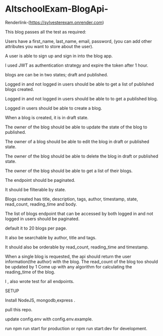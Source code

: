 # AltschoolExam-BlogApi-
Renderlink-(https://sylvesterexam.onrender.com)

This blog passes all the test as required:

Users  have a first_name, last_name, email, password, (you can add other attributes you want to store about the user).

A user is able to sign up and sign in into the blog app.

I used JWT as authentication strategy and expire the token after 1 hour.

blogs are can be in two states; draft and published.

Logged in and not logged in users should be able to get a list of published blogs created.

Logged in and not logged in users should be able to to get a published blog.

Logged in users should be able to create a blog.

When a blog is created, it is in draft state.

The owner of the blog should be able to update the state of the blog to published.

The owner of a blog should be able to edit the blog in draft or published state.

The owner of the blog should be able to delete the blog in draft or published state. 

The owner of the blog should be able to get a list of their blogs. 

The endpoint should be paginated.

It should be filterable by state.

Blogs created has title, description, tags, author, timestamp, state, read_count, reading_time and body.

The list of blogs endpoint that can be accessed by both logged in and not logged in users should be paginated.

default it to 20 blogs per page. 

It also be searchable by author, title and tags.

It should also be orderable by read_count, reading_time and timestamp.

When a single blog is requested, the api should return the user information(the author) with the blog. The read_count of the blog too should be updated by 1
Come up with any algorithm for calculating the reading_time of the blog.

I , also wrote test for all endpoints.


SETUP

Install NodeJS, mongodb,express .

pull this repo.

update config.env with config.env.example.

run npm run start for production or npm run start:dev for development.

